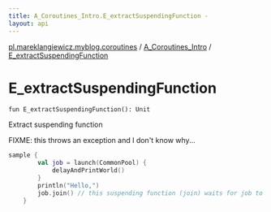 ```yaml
---
title: A_Coroutines_Intro.E_extractSuspendingFunction - 
layout: api
---
```


<div class='api-docs-breadcrumbs'><a href="../index.html">pl.mareklangiewicz.myblog.coroutines</a> / <a href="index.html">A_Coroutines_Intro</a> / <a href=".">E_extractSuspendingFunction</a></div>

# E_extractSuspendingFunction

<div class="signature"><code><span class="keyword">fun </span><span class="identifier">E_extractSuspendingFunction</span><span class="symbol">(</span><span class="symbol">)</span><span class="symbol">: </span><span class="identifier">Unit</span></code></div>

Extract suspending function

FIXME: this throws an exception and I don't know why...

``` kotlin
sample {
        val job = launch(CommonPool) {
            delayAndPrintWorld()
        }
        println("Hello,")
        job.join() // this suspending function (join) waits for job to finish
    }
```

